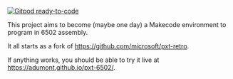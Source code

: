 [![Gitpod ready-to-code](https://img.shields.io/badge/Gitpod-ready--to--code-blue?logo=gitpod)](https://gitpod.io/#https://github.com/adumont/pxt-6502)

This project aims to become (maybe one day) a Makecode environment to program in 6502 assembly.

It all starts as a fork of https://github.com/microsoft/pxt-retro.

If anything works, you should be able to try it live at https://adumont.github.io/pxt-6502/.

